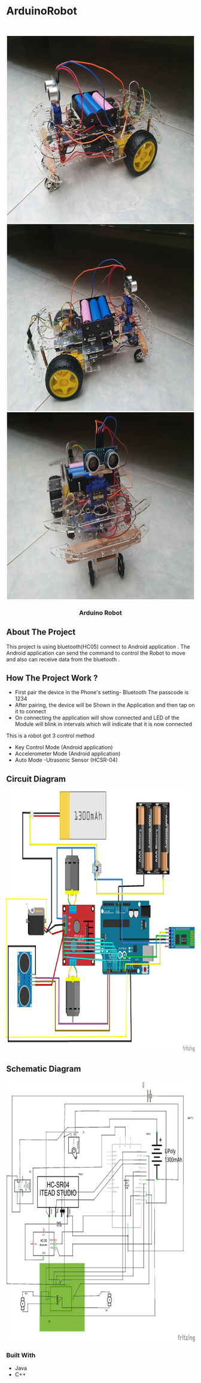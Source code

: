 # ArduinoRobot

<br />
<p align="center">
  <a href="https://github.com/YeongCC/ArduinoRobot">
    <img src="https://github.com/YeongCC/ArduinoRobot/blob/main/Picture/2.jpg" alt="Logo" width="500" height="500">
  </a>
  <a href="https://github.com/YeongCC/ArduinoRobot">
    <img src="https://github.com/YeongCC/ArduinoRobot/blob/main/Picture/3.jpg" alt="Logo" width="500" height="500">
  </a>
    <a href="https://github.com/YeongCC/ArduinoRobot">
    <img src="https://github.com/YeongCC/ArduinoRobot/blob/main/Picture/1.jpg" alt="Logo" width="500" height="500">
  </a>
  <h3 align="center">Arduino Robot</h3>
</p>

## About The Project

This project is using bluetooth(HC05) connect to Android application . The Android application can send the command to control the Robot to move and also can receive data from the bluetooth . 



## How The Project Work ?

* First pair the device in the Phone's setting- Bluetooth The passcode is 1234 
* After pairing, the device will be Shown in the Application and then tap on it to connect
* On connecting the application will show connected and LED of the Module will blink in intervals which will indicate that it is now connected

This is a robot got 3 control method 
* Key Control Mode (Android application)
* Accelerometer Mode (Android application)
* Auto Mode -Utrasonic Sensor (HCSR-04)

## Circuit Diagram

  </a>
    <img src="https://github.com/YeongCC/ArduinoRobot/blob/main/Picture/CC_robo_bb.png" alt="Logo" width="1000" height="700">
  </a>
 
## Schematic Diagram

  </a>
    <img src="https://github.com/YeongCC/ArduinoRobot/blob/main/Picture/CC_robo_schem.png" alt="Logo" width="1000" height="700">
  </a>
  
### Built With
* Java
* C++


